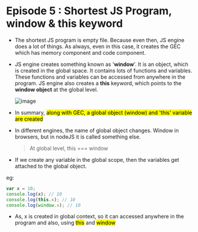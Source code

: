 # Episode 5 : Shortest JS Program, window & this keyword

* The shortest JS program is empty file. Because even then, JS engine does a lot of things. As always, even in this case, it creates the GEC which has memory component and code component.

* JS engine creates something known as '**window**'. It is an object, which is created in the global space. It contains lots of functions and variables. These functions and variables can be accessed from anywhere in the program. JS engine also creates a **this** keyword, which points to the **window object** at the global level.
  
  ![image](https://github.com/user-attachments/assets/bed5b087-ac71-4cc4-80e3-a39c02d0d7b8)

* In summary, <mark>along with GEC, a global object (window) and 'this' variable are created</mark>

* In different engines, the name of global object changes. Window in browsers, but in nodeJS it is called something else.
  > At global level, this === window

* If we create any variable in the global scope, then the variables get attached to the global object.

eg:
```js
var x = 10;
console.log(x); // 10
console.log(this.x); // 10
console.log(window.x); // 10
```
* As, x is created in global context, so it can accessed anywhere in the program and also, using <mark>this</mark> and <mark>window</mark>
